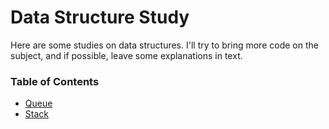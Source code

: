 # Data Structure Study

Here are some studies on data structures. I'll try to bring more code on the subject, and if possible, leave some explanations in text.

### Table of Contents

+ [Queue](src/main/java/org/example/queuesFIFO/Queue.md)
+ [Stack](src/main/java/org/example/satcksLIFO/Stack.md)